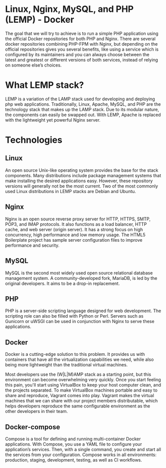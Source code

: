 # Linux, Nginx, MySQL, and PHP (LEMP) - Docker
The goal that we will try to achieve is to run a simple PHP application using the official Docker repositories for both PHP and Nginx. There are several docker repositories combining PHP-FPM with Nginx, but depending on the official repositories gives you several benefits, like using a service which is configured by its maintainers and you can always choose between the latest and greatest or different versions of both services, instead of relying on someone else’s choices.

# What LEMP stack?

LEMP is a variation of the LAMP stack used for developing and deploying php web applications. Traditionally, Linux, Apache, MySQL, and PHP are the technology stack that makes up the LAMP stack. Due to its modular nature, the components can easily be swapped out. With LEMP, Apache is replaced with the lightweight yet powerful Nginx server.
# Technologies
## Linux
An open source Unix-like operating system provides the base for the stack components. Many distributions include package management systems that make installing the desired applications easy. However, these repository versions will generally not be the most current. Two of the most commonly used Linux distributions in LEMP stacks are Debian and Ubuntu.

## Nginx
Nginx is an open source reverse proxy server for HTTP, HTTPS, SMTP, POP3, and IMAP protocols. It also functions as a load balancer, HTTP cache, and web server (origin server). It has a strong focus on high concurrency, high performance and low memory usage. The HTML5 Boilerplate project has sample server configuration files to improve performance and security.

## MySQL
MySQL is the second most widely used open source relational database management system. A community-developed fork, MariaDB, is led by the original developers. It aims to be a drop-in replacement.

## PHP
PHP is a server-side scripting language designed for web development. The scripting role can also be filled with Python or Perl. Servers such as Gunicorn or uWSGI can be used in conjunction with Nginx to serve these applications.

## Docker
Docker is a cutting-edge solution to this problem. It provides us with containers that have all the virtualization capabilities we need, while also being more lightweight than the traditional virtual machines.

Most developers use the (W|L|M)AMP stack as a starting point, but this environment can become overwhelming very quickly. Once you start feeling this pain, you'll start using VirtualBox to keep your host computer clean, and the projects separated. To make VirtualBox machines portable and easy to share and reproduce, Vagrant comes into play. Vagrant makes the virtual machines that we can share with our project members distributable, which helps developers reproduce the same configurable environment as the other developers in their team.

## Docker-compose
Compose is a tool for defining and running multi-container Docker applications. With Compose, you use a YAML file to configure your application’s services. Then, with a single command, you create and start all the services from your configuration. Compose works in all environments: production, staging, development, testing, as well as CI workflows. 

